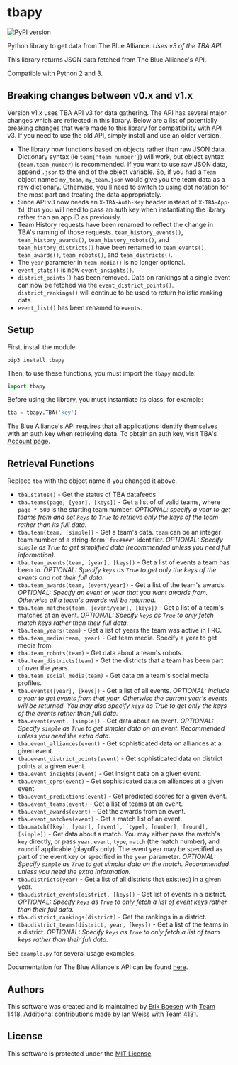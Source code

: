 # tbapy

[![PyPI version](https://badge.fury.io/py/tbapy.svg)](https://badge.fury.io/py/tbapy)

Python library to get data from The Blue Alliance. _Uses v3 of the TBA API._

This library returns JSON data fetched from The Blue Alliance's API.

Compatible with Python 2 and 3.

## Breaking changes between v0.x and v1.x
Version v1.x uses TBA API v3 for data gathering. The API has several major changes which are reflected in this library. Below are a list of potentially breaking changes that were made to this library for compatibility with API v3. If you need to use the old API, simply install and use an older version.
* The library now functions based on objects rather than raw JSON data. Dictionary syntax (ie `team['team_number']`) will work, but object syntax (`team.team_number`) is recommended. If you want to use raw JSON data, append `.json` to the end of the object variable. So, if you had a `Team` object named `my_team`, `my_team.json` would give you the team data as a raw dictionary. Otherwise, you'll need to switch to using dot notation for the most part and treating the data appropriately.
* Since API v3 now needs an `X-TBA-Auth-Key` header instead of `X-TBA-App-Id`, thus you will need to pass an auth key when instantiating the library rather than an app ID as previously.
* Team History requests have been renamed to reflect the change in TBA's naming of those requests. `team_history_events()`, `team_history_awards()`, `team_history_robots()`, and `team_history_districts()` have been renamed to `team_events()`, `team_awards()`, `team_robots()`, and `team_districts()`.
* The `year` parameter in `team_media()` is no longer optional.
* `event_stats()` is now `event_insights()`.
* `district_points()` has been removed. Data on rankings at a single event can now be fetched via the `event_district_points()`. `district_rankings()` will continue to be used to return holistic ranking data.
* `event_list()` has been renamed to `events`.

## Setup
First, install the module:

    pip3 install tbapy

Then, to use these functions, you must import the `tbapy` module:

```py
import tbapy
```

Before using the library, you must instantiate its class, for example:

```py
tba = tbapy.TBA('key')
```

The Blue Alliance's API requires that all applications identify themselves with an auth key when retrieving data. To obtain an auth key, visit TBA's [Account page](https://www.thebluealliance.com/account).


## Retrieval Functions
Replace `tba` with the object name if you changed it above.
* `tba.status()` - Get the status of TBA datafeeds
* `tba.teams(page, [year], [keys])` - Get a list of of valid teams, where `page * 500` is the starting team number. _OPTIONAL: specify a year to get teams from and set `keys` to `True` to retrieve only the keys of the team rather than its full data._
* `tba.team(team, [simple])` - Get a team's data. `team` can be an integer team number of a string-form `'frc####'` identifier. _OPTIONAL: Specify `simple` as `True` to get simplified data (recommended unless you need full information)._
* `tba.team_events(team, [year], [keys])` - Get a list of events a team has been to. _OPTIONAL: Specify `keys` as `True` to get only the keys of the events and not their full data._
* `tba.team_awards(team, [event/year])` - Get a list of the team's awards. _OPTIONAL: Specify an event or year that you want awards from. Otherwise all a team's awards will be returned._
* `tba.team_matches(team, [event/year], [keys])` - Get a list of a team's matches at an event. _OPTIONAL: Specify `keys` as `True` to only fetch match keys rather than their full data._
* `tba.team_years(team)` - Get a list of years the team was active in FRC.
* `tba.team_media(team, year)` - Get team media. Specify a year to get media from.
* `tba.team_robots(team)` - Get data about a team's robots.
* `tba.team_districts(team)` - Get the districts that a team has been part of over the years.
* `tba.team_social_media(team)` - Get data on a team's social media profiles.
* `tba.events([year], [keys])` - Get a list of all events. _OPTIONAL: Include a year to get events from that year. Otherwise the current year's events will be returned. You may also specify `keys` as True to get only the keys of the events rather than full data._
* `tba.event(event, [simple])` - Get data about an event. _OPTIONAL: Specify `simple` as `True` to get simpler data on an event. Recommended unless you need the extra data._
* `tba.event_alliances(event)` - Get sophisticated data on alliances at a given event.
* `tba.event_district_points(event)` - Get sophisticated data on district points at a given event.
* `tba.event_insights(event)` - Get insight data on a given event.
* `tba.event_oprs(event)` - Get sophisticated data on alliances at a given event.
* `tba.event_predictions(event)` - Get predicted scores for a given event.
* `tba.event_teams(event)` - Get a list of teams at an event.
* `tba.event_awards(event)` - Get the awards from an event.
* `tba.event_matches(event)` - Get a match list of an event.
* `tba.match([key], [year], [event], [type], [number], [round], [simple])` - Get data about a match. You may either pass the match's `key` directly, or pass `year`, `event`, `type`, `match` (the match number), and `round` if applicable (playoffs only). The event year may be specified as part of the event key or specified in the `year` parameter. _OPTIONAL: Specify `simple` as `True` to get simpler data on the match. Recommended unless you need the extra information._
* `tba.districts(year)` - Get a list of all districts that exist(ed) in a given year.
* `tba.district_events(district, [keys])` - Get list of events in a district. _OPTIONAL: Specify `keys` as `True` to only fetch a list of event keys rather than their full data._
* `tba.district_rankings(district)` - Get the rankings in a district.
* `tba.district_teams(district, year, [keys])` - Get a list of the teams in a district. _OPTIONAL: Specify `keys` as `True` to only fetch a list of team keys rather than their full data._

See `example.py` for several usage examples.

Documentation for The Blue Alliance's API can be found [here](https://www.thebluealliance.com/apidocs).

## Authors
This software was created and is maintained by [Erik Boesen](https://github.com/ErikBoesen) with [Team 1418](https://github.com/frc1418). Additional contributions made by [Ian Weiss](https://github.com/endreman0) with [Team 4131](https://github.com/FRC4131).

## License
This software is protected under the [MIT License](LICENSE).
